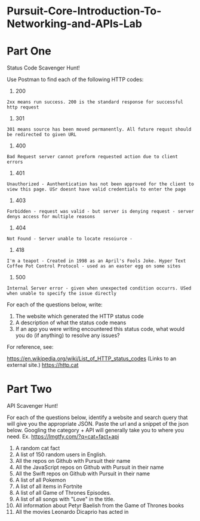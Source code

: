 # Pursuit-Core-Introduction-To-Networking-and-APIs-Lab

# Part One

Status Code Scavenger Hunt!

Use Postman to find each of the following HTTP codes:


1. 200
```
2xx means run success. 200 is the standard response for successful http request 
```
1. 301
```
301 means source has been moved permanently. All future requst should be redirected to given URL
```
1. 400
```
Bad Request server cannot preform requested action due to client errors
```
1. 401
```
Unauthorized - Aunthentication has not been approved for the client to view this page. USr doesnt have valid credentials to enter the page
```
1. 403
```
Forbidden - request was valid - but server is denying request - server denys access for multiple reasons
```
1. 404
```
Not Found - Server unable to locate resoiurce - 
```
1. 418
```
I'm a teapot - Created in 1998 as an April's Fools Joke. Hyper Text Coffee Pot Control Protocol - used as an easter egg on some sites
```
1. 500
```
Internal Server error - given when unexpected condition occurrs. USed when unable to specify the issue directly
```


For each of the questions below, write:

1. The website which generated the HTTP status code
2. A description of what the status code means
3. If an app you were writing encountered this status code, what would you do (if anything) to resolve any issues?


For reference, see:

https://en.wikipedia.org/wiki/List_of_HTTP_status_codes (Links to an external site.)
https://http.cat


# Part Two

API Scavenger Hunt!

For each of the questions below, identify a website and search query that will give you the appropriate JSON.  Paste the url and a snippet of the json below.  Googling the category + API will generally take you to where you need.  Ex. https://lmgtfy.com/?q=cat+fact+api

1. A random cat fact
1. A list of 150 random users in English.
1. All the repos on Github with Pursuit their name
1. All the JavaScript repos on Github with Pursuit in their name
1. All the Swift repos on Github with Pursuit in their name
1. A list of all Pokemon
1. A list of all items in Fortnite
1. A list of all Game of Thrones Episodes.
1. A list of all songs with "Love" in the title.
1. All information about Petyr Baelish from the Game of Thrones books
1. All the movies Leonardo Dicaprio has acted in
